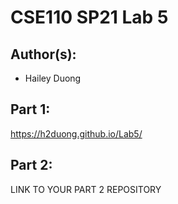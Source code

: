 # CSE110 SP21 Lab 5

## Author(s):
- Hailey Duong

## Part 1:

https://h2duong.github.io/Lab5/

## Part 2:

LINK TO YOUR PART 2 REPOSITORY
